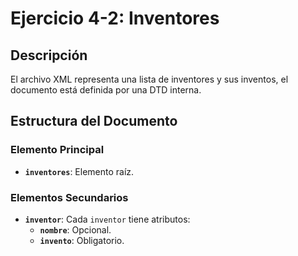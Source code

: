 # Ejercicio 4-2: Inventores

## Descripción
El archivo XML representa una lista de inventores y sus inventos, el documento está definida por una DTD interna.

## Estructura del Documento
### Elemento Principal
- **`inventores`**: Elemento raíz.

### Elementos Secundarios
- **`inventor`**: Cada `inventor` tiene atributos:
  - **`nombre`**: Opcional.
  - **`invento`**: Obligatorio.